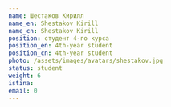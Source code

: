 ```yaml
---
name: Шеcтаков Кирилл
name_en: Shestakov Kirill 
name_cn: Shestakov Kirill 
position: студент 4-го курса
position_en: 4th-year student
position_cn: 4th-year student
photo: /assets/images/avatars/shestakov.jpg
status: student
weight: 6
istina: 
email: 0
---
```


